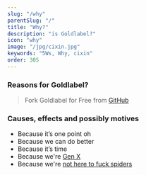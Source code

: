 ```yaml
---
slug: "/why"
parentSlug: "/"
title: "Why?"
description: "is Goldlabel?"
icon: "why"
image: "/jpg/cixin.jpg"
keywords: "5Ws, Why, cixin"
order: 305
---
```

### Reasons for Goldlabel?

> Fork Goldlabel for Free from [GitHub](https://github.com/listingslab-software/goldlabelopensource)

### Causes, effects and possibly motives

- Because it’s one point oh
- Because we can do better
- Because it’s time
- Because we're [Gen X](https://listingslab.com/balance/generation-x/)
- Because we're [not here to fuck spiders](https://www.urbandictionary.com/define.php?term=Not%20here%20to%20Fuck%20Spiders)
